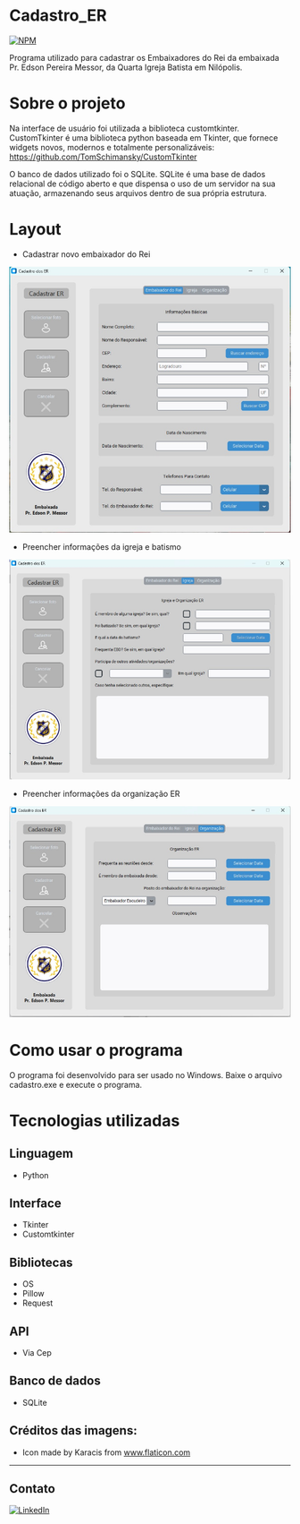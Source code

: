 # Cadastro_ER

[![NPM](https://img.shields.io/npm/l/react)](https://github.com/Alan-oliveir/Cadastro_ER/blob/main/LICENSE)

Programa utilizado para cadastrar os Embaixadores do Rei da embaixada Pr. Edson Pereira Messor, da Quarta Igreja Batista em Nilópolis.

# Sobre o projeto

Na interface de usuário foi utilizada a biblioteca customtkinter. CustomTkinter é uma biblioteca python baseada em Tkinter, que fornece widgets novos, modernos e totalmente personalizáveis: <https://github.com/TomSchimansky/CustomTkinter>

O banco de dados utilizado foi o SQLite. SQLite é uma base de dados relacional de código aberto e que dispensa o uso de um servidor na sua atuação, armazenando seus arquivos dentro de sua própria estrutura.

# Layout 

- Cadastrar novo embaixador do Rei

![Windows](https://github.com/Alan-oliveir/Cadastro_ER/blob/main/Screenshots/Captura%20de%20Tela%20-%201.jpg)

- Preencher informações da igreja e batismo

![windows](https://github.com/Alan-oliveir/Cadastro_ER/blob/main/Screenshots/Captura%20de%20Tela%20-%202.jpg)

- Preencher informações da organização ER

![windows](https://github.com/Alan-oliveir/Cadastro_ER/blob/main/Screenshots/Captura%20de%20Tela%20-%203.jpg)

# Como usar o programa

O programa foi desenvolvido para ser usado no Windows. Baixe o arquivo cadastro.exe e execute o programa.

# Tecnologias utilizadas
## Linguagem
- Python

## Interface
- Tkinter
- Customtkinter

## Bibliotecas
- OS
- Pillow
- Request

## API
- Via Cep

## Banco de dados
- SQLite

## Créditos das imagens: 
- Icon made by Karacis from www.flaticon.com

___
## Contato
[![LinkedIn](https://img.shields.io/badge/LinkedIn-0077B5?style=for-the-badge&logo=linkedin&logoColor=white)](https://www.linkedin.com/in/alan-ogoncalves/) 



